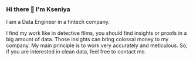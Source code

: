 ### Hi there 👋 I'm Kseniya

I am a Data Engineer in a fintech company. 

I find my work like in detective films, you should find insights or proofs in a big amount of data. Those insights can bring colossal money to my company. My main principle is to work very accurately and meticulous. So, if you are interested in clean data, feel free to contact me.
